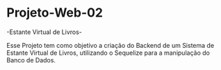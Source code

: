 # Projeto-Web-02

-Estante Virtual de Livros-

Esse Projeto tem como objetivo a criação do Backend de um Sistema de Estante Virtual de Livros, utilizando o Sequelize para a manipulação do Banco de Dados.
